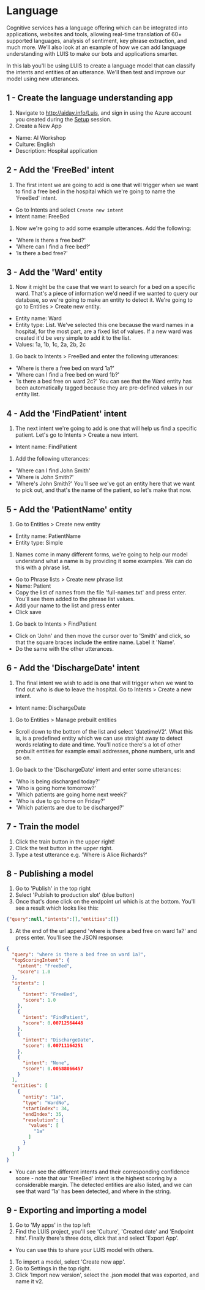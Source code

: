 # Language
Cognitive services has a language offering which can be integrated into applications, websites and tools, allowing real-time translation of 60+ supported languages, analysis of sentiment, key phrase extraction, and much more. We’ll also look at an example of how we can add language understanding with LUIS to make our bots and applications smarter.

In this lab you'll be using LUIS to create a language model that can classify the intents and entities of an utterance. We'll then test and improve our model using new utterances.

## 1 - Create the language understanding app

1. Navigate to http://aiday.info/Luis, and sign in using the Azure account you created during the [Setup](https://github.com/martinkearn/AI-Services-Workshop/blob/master/Setup/Lab.md) session.
1. Create a New App
* Name: AI Workshop
* Culture: English
* Description: Hospital application

## 2 - Add the 'FreeBed' intent
1. The first intent we are going to add is one that will trigger when we want to find a free bed in the hospital which we're going to name the 'FreeBed' intent.
* Go to Intents and select `Create new intent`
* Intent name: FreeBed
1. Now we're going to add some example utterances. Add the following:
* 'Where is there a free bed?'
* 'Where can I find a free bed?'
* 'Is there a bed free?'

## 3 - Add the 'Ward' entity
1. Now it might be the case that we want to search for a bed on a specific ward. That's a piece of information we'd need if we wanted to query our database, so we're going to make an entity to detect it. We're going to go to Entities > Create new entity.
* Entity name: Ward
* Entity type: List. We've selected this one because the ward names in a hospital, for the most part, are a fixed list of values. If a new ward was created it'd be very simple to add it to the list. 
* Values: 1a, 1b, 1c, 2a, 2b, 2c
1. Go back to Intents > FreeBed and enter the following utterances:
* 'Where is there a free bed on ward 1a?'
* 'Where can I find a free bed on ward 1b?'
* 'Is there a bed free on ward 2c?'
You can see that the Ward entity has been automatically tagged because they are pre-defined values in our entity list.

## 4 - Add the 'FindPatient' intent
1. The next intent we're going to add is one that will help us find a specific patient. Let's go to Intents > Create a new intent.
* Intent name: FindPatient
1. Add the following utterances:
* 'Where can I find John Smith'
* 'Where is John Smith?'
* 'Where's John Smith?'
You'll see we've got an entity here that we want to pick out, and that's the name of the patient, so let's make that now.

## 5 - Add the 'PatientName' entity
1. Go to Entities > Create new entity
* Entity name: PatientName
* Entity type: Simple
1. Names come in many different forms, we're going to help our model understand what a name is by providing it some examples. We can do this with a phrase list.
* Go to Phrase lists > Create new phrase list
* Name: Patient
* Copy the list of names from the file 'full-names.txt' and press enter. You'll see them added to the phrase list values.
* Add your name to the list and press enter
* Click save
1. Go back to Intents > FindPatient
* Click on 'John' and then move the cursor over to 'Smith' and click, so that the square braces include the entire name. Label it 'Name'.
* Do the same with the other utterances. 

## 6 - Add the 'DischargeDate' intent
1. The final intent we wish to add is one that will trigger when we want to find out who is due to leave the hospital. Go to Intents > Create a new intent.
* Intent name: DischargeDate
1. Go to Entities > Manage prebuilt entities
* Scroll down to the bottom of the list and select 'datetimeV2'. What this is, is a predefined entity which we can use straight away to detect words relating to date and time. You'll notice there's a lot of other prebuilt entities for example email addresses, phone numbers, urls and so on.
1. Go back to the 'DischargeDate' intent and enter some utterances:
* 'Who is being discharged today?'
* 'Who is going home tomorrow?'
* 'Which patients are going home next week?'
* 'Who is due to go home on Friday?'
* 'Which patients are due to be discharged?'


## 7 - Train the model
1. Click the train button in the upper right!
1. Click the test button in the upper right.
1. Type a test utterance e.g. 'Where is Alice Richards?'

## 8 - Publishing a model
1. Go to 'Publish' in the top right
1. Select 'Publish to production slot' (blue button)
1. Once that's done click on the endpoint url which is at the bottom. You'll see a result which looks like this:
```json
{"query":null,"intents":[],"entities":[]}
```
1. At the end of the url append 'where is there a bed free on ward 1a?' and press enter. You'll see the JSON response:
```json
{
  "query": "where is there a bed free on ward 1a?",
  "topScoringIntent": {
    "intent": "FreeBed",
    "score": 1.0
  },
  "intents": [
    {
      "intent": "FreeBed",
      "score": 1.0
    },
    {
      "intent": "FindPatient",
      "score": 0.00712564448
    },
    {
      "intent": "DischargeDate",
      "score": 0.00711164251
    },
    {
      "intent": "None",
      "score": 0.00588066457
    }
  ],
  "entities": [
    {
      "entity": "1a",
      "type": "WardNo",
      "startIndex": 34,
      "endIndex": 35,
      "resolution": {
        "values": [
          "1a"
        ]
      }
    }
  ]
}
```
* You can see the different intents and their corresponding confidence score - note that our 'FreeBed' intent is the highest scoring by a considerable margin. The detected entities are also listed, and we can see that ward '1a' has been detected, and where in the string.

## 9 - Exporting and importing a model
1. Go to 'My apps' in the top left
1. Find the LUIS project, you'll see 'Culture', 'Created date' and 'Endpoint hits'. Finally there's three dots, click that and select 'Export App'.
* You can use this to share your LUIS model with others. 
1. To import a model, select 'Create new app'.
1. Go to Settings in the top right.
1. Click 'Import new version', select the .json model that was exported, and name it v2.